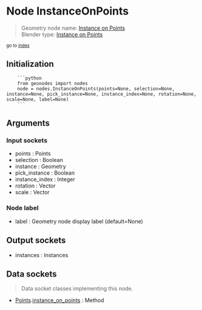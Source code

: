 
# Node InstanceOnPoints

> Geometry node name: [Instance on Points](https://docs.blender.org/manual/en/latest/modeling/geometry_nodes/instances/instance_on_points.html)<br>
  Blender type: [Instance on Points](https://docs.blender.org/api/current/bpy.types.GeometryNodeInstanceOnPoints.html)
  
<sub>go to [index](/docs/index.md)</sub>

Initialization
--------------
        
        ```python
        from geonodes import nodes
        node = nodes.InstanceOnPoints(points=None, selection=None, instance=None, pick_instance=None, instance_index=None, rotation=None, scale=None, label=None)
        ```



## Arguments


### Input sockets

- points : Points
- selection : Boolean
- instance : Geometry
- pick_instance : Boolean
- instance_index : Integer
- rotation : Vector
- scale : Vector

### Node label

- label : Geometry node display label (default=None)

## Output sockets

- instances : Instances

## Data sockets

> Data socket classes implementing this node.
  
  
- [Points](/docs/sockets/Points.md).[instance_on_points](/docs/sockets/Points.md#instance_on_points) : Method
  
